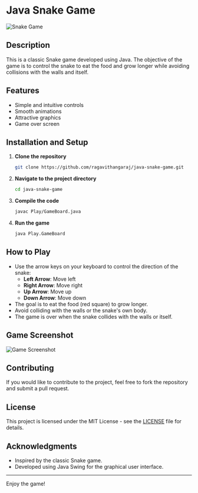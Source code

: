 # Java Snake Game

![Snake Game](https://www.coolmathgames.com/sites/default/files/2023-01/History%20of%20Snake%20Game%20Gameplay.gif)

## Description
This is a classic Snake game developed using Java. The objective of the game is to control the snake to eat the food and grow longer while avoiding collisions with the walls and itself.

## Features
- Simple and intuitive controls
- Smooth animations
- Attractive graphics
- Game over screen

## Installation and Setup

1. **Clone the repository**
    ```sh
    git clone https://github.com/ragavithangaraj/java-snake-game.git
    ```

2. **Navigate to the project directory**
    ```sh
    cd java-snake-game
    ```

3. **Compile the code**
    ```sh
    javac Play/GameBoard.java
    ```

4. **Run the game**
    ```sh
    java Play.GameBoard
    ```

## How to Play
- Use the arrow keys on your keyboard to control the direction of the snake:
  - **Left Arrow**: Move left
  - **Right Arrow**: Move right
  - **Up Arrow**: Move up
  - **Down Arrow**: Move down
- The goal is to eat the food (red square) to grow longer.
- Avoid colliding with the walls or the snake's own body.
- The game is over when the snake collides with the walls or itself.

## Game Screenshot
![Game Screenshot](https://static.vecteezy.com/system/resources/thumbnails/008/367/479/small/game-over-pixel-background-vector.jpg)


## Contributing
If you would like to contribute to the project, feel free to fork the repository and submit a pull request.

## License
This project is licensed under the MIT License - see the [LICENSE](LICENSE) file for details.

## Acknowledgments
- Inspired by the classic Snake game.
- Developed using Java Swing for the graphical user interface.

---

Enjoy the game!
